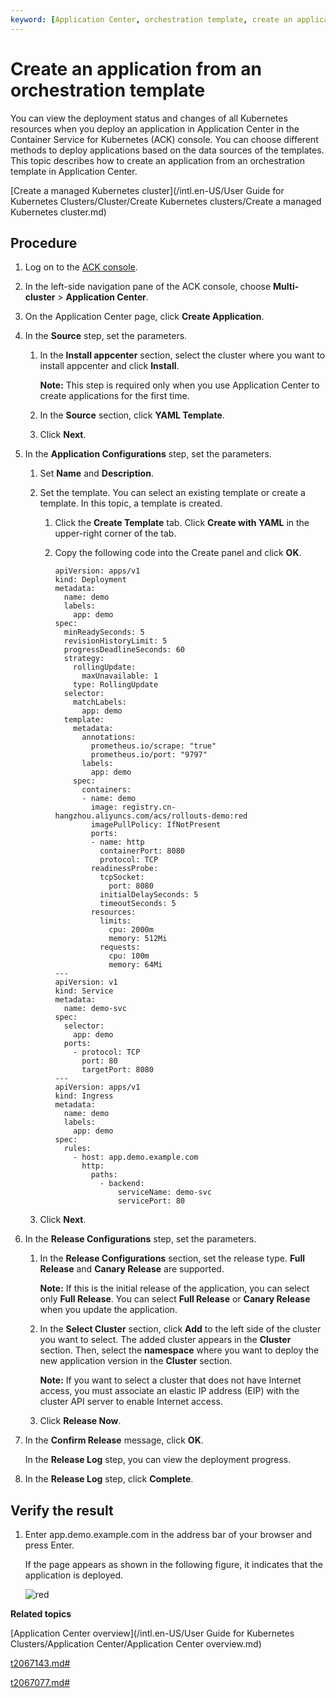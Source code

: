 ```yaml
---
keyword: [Application Center, orchestration template, create an application]
---
```


# Create an application from an orchestration template

You can view the deployment status and changes of all Kubernetes resources when you deploy an application in Application Center in the Container Service for Kubernetes \(ACK\) console. You can choose different methods to deploy applications based on the data sources of the templates. This topic describes how to create an application from an orchestration template in Application Center.

[Create a managed Kubernetes cluster](/intl.en-US/User Guide for Kubernetes Clusters/Cluster/Create Kubernetes clusters/Create a managed Kubernetes cluster.md)

## Procedure

1.  Log on to the [ACK console](https://cs.console.aliyun.com).

2.  In the left-side navigation pane of the ACK console, choose **Multi-cluster** \> **Application Center**.

3.  On the Application Center page, click **Create Application**.

4.  In the **Source** step, set the parameters.

    1.  In the **Install appcenter** section, select the cluster where you want to install appcenter and click **Install**.

        **Note:** This step is required only when you use Application Center to create applications for the first time.

    2.  In the **Source** section, click **YAML Template**.

    3.  Click **Next**.

5.  In the **Application Configurations** step, set the parameters.

    1.  Set **Name** and **Description**.

    2.  Set the template. You can select an existing template or create a template. In this topic, a template is created.

        1.  Click the **Create Template** tab. Click **Create with YAML** in the upper-right corner of the tab.
        2.  Copy the following code into the Create panel and click **OK**.

            ```
            apiVersion: apps/v1
            kind: Deployment
            metadata:
              name: demo
              labels:
                app: demo
            spec:
              minReadySeconds: 5
              revisionHistoryLimit: 5
              progressDeadlineSeconds: 60
              strategy:
                rollingUpdate:
                  maxUnavailable: 1
                type: RollingUpdate
              selector:
                matchLabels:
                  app: demo
              template:
                metadata:
                  annotations:
                    prometheus.io/scrape: "true"
                    prometheus.io/port: "9797"
                  labels:
                    app: demo
                spec:
                  containers:
                  - name: demo
                    image: registry.cn-hangzhou.aliyuncs.com/acs/rollouts-demo:red
                    imagePullPolicy: IfNotPresent
                    ports:
                    - name: http
                      containerPort: 8080
                      protocol: TCP
                    readinessProbe:
                      tcpSocket:
                        port: 8080
                      initialDelaySeconds: 5
                      timeoutSeconds: 5
                    resources:
                      limits:
                        cpu: 2000m
                        memory: 512Mi
                      requests:
                        cpu: 100m
                        memory: 64Mi
            ---
            apiVersion: v1
            kind: Service
            metadata:
              name: demo-svc
            spec:
              selector:
                app: demo
              ports:
                - protocol: TCP
                  port: 80
                  targetPort: 8080
            ---
            apiVersion: apps/v1
            kind: Ingress
            metadata:
              name: demo
              labels:
                app: demo
            spec:
              rules:
                - host: app.demo.example.com
                  http:
                    paths:
                      - backend:
                          serviceName: demo-svc
                          servicePort: 80
            ```

    3.  Click **Next**.

6.  In the **Release Configurations** step, set the parameters.

    1.  In the **Release Configurations** section, set the release type. **Full Release** and **Canary Release** are supported.

        **Note:** If this is the initial release of the application, you can select only **Full Release**. You can select **Full Release** or **Canary Release** when you update the application.

    2.  In the **Select Cluster** section, click **Add** to the left side of the cluster you want to select. The added cluster appears in the **Cluster** section. Then, select the **namespace** where you want to deploy the new application version in the **Cluster** section.

        **Note:** If you want to select a cluster that does not have Internet access, you must associate an elastic IP address \(EIP\) with the cluster API server to enable Internet access.

    3.  Click **Release Now**.

7.  In the **Confirm Release** message, click **OK**.

    In the **Release Log** step, you can view the deployment progress.

8.  In the **Release Log** step, click **Complete**.


## Verify the result

1.  Enter app.demo.example.com in the address bar of your browser and press Enter.

    If the page appears as shown in the following figure, it indicates that the application is deployed.

    ![red](https://help-static-aliyun-doc.aliyuncs.com/assets/img/en-US/9817128261/p263871.png)


**Related topics**  


[Application Center overview](/intl.en-US/User Guide for Kubernetes Clusters/Application Center/Application Center overview.md)

[t2067143.md\#]()

[t2067077.md\#]()


